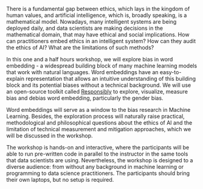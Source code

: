 There is a fundamental gap between ethics, which lays in the kingdom of human values, and artificial intelligence, which is, broadly speaking, is a mathematical model. Nowadays, many intelligent systems are being deployed daily, and data scientists are making decisions in the mathematical domain, that may have ethical and social implications.
How can practitioners embed ethics in an intelligent system? How can they audit the ethics of AI? What are the limitations of such methods?

In this one and a half hours workshop, we will explore bias in word embedding - a widespread building block of many machine learning models that work with natural languages. Word embeddings have an easy-to-explain representation that allows an intuitive understanding of this building block and its potential biases without a technical background.
We will use an open-source toolkit called [Responsibly](https://docs.responsibly.ai/) to explore, visualize, measure bias and debias word embedding, particularly the gender bias.

Word embeddings will serve as a window to the bias research in Machine Learning. Besides, the exploration process will naturally raise practical, methodological and philosophical questions about the ethics of AI and the limitation of technical measurement and mitigation approaches, which we will be discussed in the workshop.

The workshop is hands-on and interactive, where the participants will be able to run pre-written code in parallel to the instructor in the same tools that data scientists are using. Nevertheless, the workshop is designed to a diverse audience: from without any background in machine learning or programming to data science practitioners. The participants should bring their own laptops, but no setup is required.

